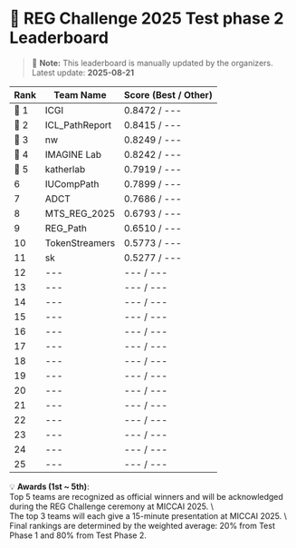 # 🏅 REG Challenge 2025 Test phase 2 Leaderboard

> 📌 **Note:** This leaderboard is manually updated by the organizers.  
> Latest update: **2025-08-21**

| Rank | Team Name        | Score (Best / Other) |
|------|------------------|--------------------|
| 🥇 1 | ICGI          | 0.8472 / ---        |
| 🥈 2 | ICL_PathReport          | 0.8415 / ---        |
| 🥉 3 | nw          | 0.8249 / ---        |
| 🏅 4 | IMAGINE Lab          | 0.8242 / ---        |
| 🏅 5 | katherlab          | 0.7919 / ---        |
| 6    | IUCompPath          | 0.7899 / ---        |
| 7    | ADCT          | 0.7686 / ---        |
| 8    | MTS_REG_2025          | 0.6793 / ---        |
| 9    | REG_Path          | 0.6510 / ---        |
| 10    | TokenStreamers          | 0.5773 / ---        |
| 11   | sk          | 0.5277 / ---        |
| 12   | ---          | --- / ---        |
| 13   | ---          | --- / ---        |
| 14   | ---          | --- / ---        |
| 15   | ---          | --- / ---        |
| 16   | ---          | --- / ---        |
| 17   | ---          | --- / ---        |
| 18   | ---          | --- / ---        |
| 19   | ---          | --- / ---        |
| 20   | ---          | --- / ---        |
| 21   | ---          | --- / ---        |
| 22   | ---          | --- / ---        |
| 23   | ---          | --- / ---        |
| 24   | ---          | --- / ---        |
| 25   | ---          | --- / ---        |


💡 **Awards (1st ~ 5th)**:  
Top 5 teams are recognized as official winners and will be acknowledged during the REG Challenge ceremony at MICCAI 2025. \\  
The top 3 teams will each give a 15-minute presentation at MICCAI 2025. \\
Final rankings are determined by the weighted average: 20% from Test Phase 1 and 80% from Test Phase 2.  

